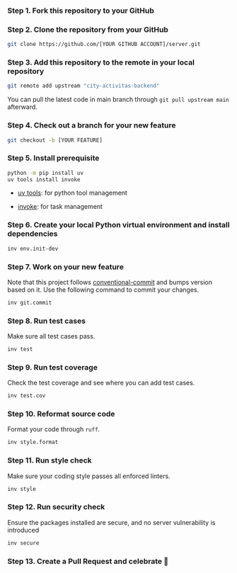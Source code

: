 ### Step 1. Fork this repository to your GitHub

### Step 2. Clone the repository from your GitHub

```sh
git clone https://github.com/[YOUR GITHUB ACCOUNT]/server.git
```

### Step 3. Add this repository to the remote in your local repository

```sh
git remote add upstream "city-activitas-backend"
```

You can pull the latest code in main branch through `git pull upstream main` afterward.

### Step 4. Check out a branch for your new feature

```sh
git checkout -b [YOUR FEATURE]
```

### Step 5. Install prerequisite

```sh
python -m pip install uv
uv tools install invoke

```


* [uv tools](https://docs.astral.sh/uv/guides/tools/): for python tool management


* [invoke](https://github.com/pyinvoke/invoke): for task management

### Step 6. Create your local Python virtual environment and install dependencies

```sh
inv env.init-dev
```

### Step 7. Work on your new feature
Note that this project follows [conventional-commit](https://www.conventionalcommits.org/en/v1.0.0/) and bumps version based on it. Use the following command to commit your changes.

```sh
inv git.commit
```

### Step 8. Run test cases
Make sure all test cases pass.

```sh
inv test
```

### Step 9. Run test coverage
Check the test coverage and see where you can add test cases.

```sh
inv test.cov
```

### Step 10. Reformat source code

Format your code through `ruff`.

```sh
inv style.format
```

### Step 11. Run style check
Make sure your coding style passes all enforced linters.

```sh
inv style
```

### Step 12. Run security check

Ensure the packages installed are secure, and no server vulnerability is introduced

```sh
inv secure
```

### Step 13. Create a Pull Request and celebrate 🎉
